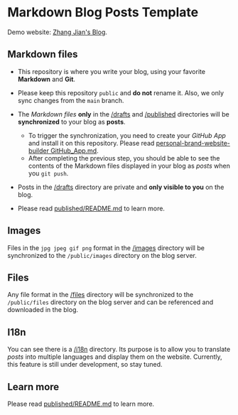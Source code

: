 # Markdown Blog Posts Template

Demo website: [Zhang Jian's Blog](https://zhangjian.dev).

## Markdown files

- This repository is where you write your blog, using your favorite **Markdown** and **Git**.
- Please keep this repository `public` and **do not** rename it. Also, we only sync changes from the `main` branch.
- The *Markdown files* **only** in the [/drafts](/drafts) and [/published](/published) directories will be **synchronized** to your blog as **posts**.

    - To trigger the synchronization, you need to create your *GitHub App* and install it on this repository. Please read [personal-brand-website-builder GitHub_App.md](https://github.com/PersonalBranding/personal-brand-website-builder/blob/main/docs/GitHub_App.md).
	- After completing the previous step, you should be able to see the contents of the Markdown files displayed in your blog as *posts* when you `git push`. 

- Posts in the [/drafts](/drafts) directory are private and **only visible to you** on the blog.
- Please read [published/README.md](/published/README.md) to learn more.

## Images

Files in the `jpg jpeg gif png` format in the [/images](/images) directory will be synchronized to the `/public/images` directory on the blog server.

## Files

Any file format in the [/files](/files) directory will be synchronized to the `/public/files` directory on the blog server and can be referenced and downloaded in the blog.

## I18n

You can see there is a [/i18n](/i18n) directory. Its purpose is to allow you to translate *posts* into multiple languages and display them on the website. Currently, this feature is still under development, so stay tuned.

## Learn more

Please read [published/README.md](/published/README.md) to learn more.
